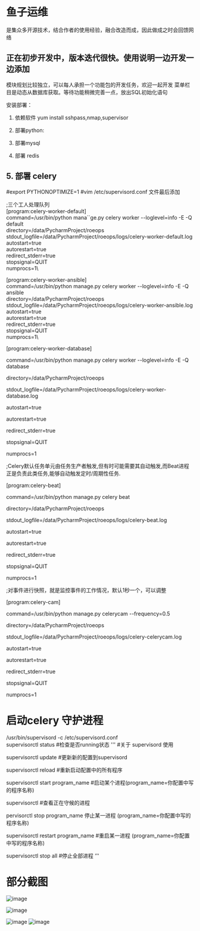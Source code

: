 # 鱼子运维
是集众多开源技术，结合作者的使用经验，融合改造而成，因此做成之时会回馈网络


## 正在初步开发中，版本迭代很快。使用说明一边开发一边添加
模块规划比较独立，可以每人承担一个功能包的开发任务，欢迎一起开发
菜单栏目是动态从数据库获取。等待功能稍微完善一点，放出SQL初始化语句




安装部署：
1. 依赖软件
yum install sshpass,nmap,supervisor

2. 部署python:

3. 部署mysql

4. 部署 redis

## 5. 部署 celery


 #export PYTHONOPTIMIZE=1
 #vim /etc/supervisord.conf
文件最后添加

;三个工人处理队列\
[program:celery-worker-default]\
command=/usr/bin/python mana``ge.py celery worker --loglevel=info -E -Q default\
directory=/data/PycharmProject/roeops\
stdout_logfile=/data/PycharmProject/roeops/logs/celery-worker-default.log\
autostart=true\
autorestart=true\
redirect_stderr=true\
stopsignal=QUIT\
numprocs=1\

[program:celery-worker-ansible]\
command=/usr/bin/python manage.py celery worker --loglevel=info -E -Q ansible\
directory=/data/PycharmProject/roeops\
stdout_logfile=/data/PycharmProject/roeops/logs/celery-worker-ansible.log\
autostart=true\
autorestart=true\
redirect_stderr=true\
stopsignal=QUIT\
numprocs=1\

[program:celery-worker-database]

command=/usr/bin/python manage.py celery worker --loglevel=info -E -Q database

directory=/data/PycharmProject/roeops

stdout_logfile=/data/PycharmProject/roeops/logs/celery-worker-database.log

autostart=true

autorestart=true

redirect_stderr=true

stopsignal=QUIT

numprocs=1

;Celery默认任务单元由任务生产者触发,但有时可能需要其自动触发,而Beat进程正是负责此类任务,能够自动触发定时/周期性任务.

[program:celery-beat]

command=/usr/bin/python manage.py celery beat

directory=/data/PycharmProject/roeops

stdout_logfile=/data/PycharmProject/roeops/logs/celery-beat.log

autostart=true

autorestart=true

redirect_stderr=true

stopsignal=QUIT

numprocs=1

;对事件进行快照，就是监控事件的工作情况，默认1秒一个，可以调整

[program:celery-cam]

command=/usr/bin/python manage.py celerycam --frequency=0.5

directory=/data/PycharmProject/roeops

stdout_logfile=/data/PycharmProject/roeops/logs/celery-celerycam.log

autostart=true

autorestart=true

redirect_stderr=true

stopsignal=QUIT

numprocs=1


# 启动celery 守护进程

/usr/bin/supervisord -c /etc/supervisord.conf\
supervisorctl status #检查是否running状态
'''
#关于 supervisord 使用


supervisorctl update #更新新的配置到supervisord

supervisorctl reload #重新启动配置中的所有程序

supervisorctl start program_name #启动某个进程(program_name=你配置中写的程序名称)

supervisorctl #查看正在守候的进程

pervisorctl stop program_name 停止某一进程 (program_name=你配置中写的程序名称)

supervisorctl restart program_name #重启某一进程 (program_name=你配置中写的程序名称)

supervisorctl stop all #停止全部进程
‘’‘
# 部分截图

![image](https://github.com/qingduyu/roe/blob/master/demo_image/login3.gif)


![image](https://github.com/qingduyu/roe/blob/master/demo_image/demo1.jpg)

![image](https://github.com/qingduyu/roe/blob/master/demo_image/demo2.jpg)
![image](https://github.com/qingduyu/roe/blob/master/demo_image/demo3.jpg)